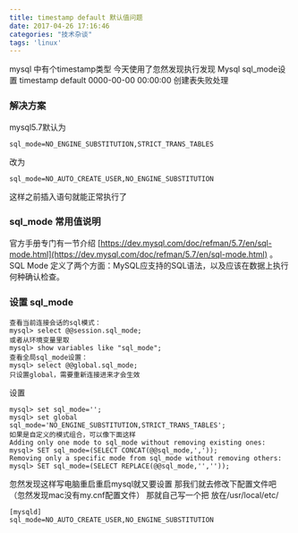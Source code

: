 ```yaml
---
title: timestamp default 默认值问题
date: 2017-04-26 17:16:46
categories: "技术杂谈"
tags: 'linux'
---
```


mysql 中有个timestamp类型
今天使用了忽然发现执行发现
Mysql sql_mode设置 timestamp default 0000-00-00 00:00:00 创建表失败处理

### 解决方案

mysql5.7默认为
~~~
sql_mode=NO_ENGINE_SUBSTITUTION,STRICT_TRANS_TABLES
~~~

改为
~~~
sql_mode=NO_AUTO_CREATE_USER,NO_ENGINE_SUBSTITUTION
~~~

这样之前插入语句就能正常执行了

### sql_mode 常用值说明

官方手册专门有一节介绍 [https://dev.mysql.com/doc/refman/5.7/en/sql-mode.html](https://dev.mysql.com/doc/refman/5.7/en/sql-mode.html) 。 SQL Mode 定义了两个方面：MySQL应支持的SQL语法，以及应该在数据上执行何种确认检查。

### 设置 sql_mode

~~~
查看当前连接会话的sql模式：
mysql> select @@session.sql_mode;
或者从环境变量里取
mysql> show variables like "sql_mode";
查看全局sql_mode设置：
mysql> select @@global.sql_mode;
只设置global，需要重新连接进来才会生效
~~~

设置
~~~
mysql> set sql_mode='';
mysql> set global sql_mode='NO_ENGINE_SUBSTITUTION,STRICT_TRANS_TABLES';
如果是自定义的模式组合，可以像下面这样
Adding only one mode to sql_mode without removing existing ones:
mysql> SET sql_mode=(SELECT CONCAT(@@sql_mode,','));
Removing only a specific mode from sql_mode without removing others:
mysql> SET sql_mode=(SELECT REPLACE(@@sql_mode,'',''));
~~~

忽然发现这样写电脑重启重启mysql就又要设置
那我们就去修改下配置文件吧（忽然发现mac没有my.cnf配置文件）
那就自己写一个把 放在/usr/local/etc/
~~~
[mysqld]
sql_mode=NO_AUTO_CREATE_USER,NO_ENGINE_SUBSTITUTION
~~~



